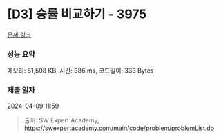 # [D3] 승률 비교하기 - 3975 

[문제 링크](https://swexpertacademy.com/main/code/problem/problemDetail.do?contestProbId=AWIX_iFqjg4DFAVH) 

### 성능 요약

메모리: 61,508 KB, 시간: 386 ms, 코드길이: 333 Bytes

### 제출 일자

2024-04-09 11:59



> 출처: SW Expert Academy, https://swexpertacademy.com/main/code/problem/problemList.do